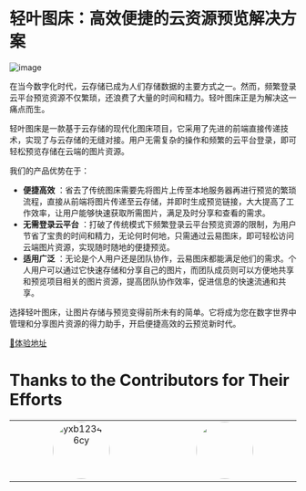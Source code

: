 # 轻叶图床：高效便捷的云资源预览解决方案

![image](https://github.com/user-attachments/assets/b87b2e7c-ea34-4ac5-8674-6647a685caca)

在当今数字化时代，云存储已成为人们存储数据的主要方式之一。然而，频繁登录云平台预览资源不仅繁琐，还浪费了大量的时间和精力。轻叶图床正是为解决这一痛点而生。

轻叶图床是一款基于云存储的现代化图床项目，它采用了先进的前端直接传递技术，实现了与云存储的无缝对接。用户无需复杂的操作和频繁的云平台登录，即可轻松预览存储在云端的图片资源。

我们的产品优势在于：

  * **便捷高效** ：省去了传统图床需要先将图片上传至本地服务器再进行预览的繁琐流程，直接从前端将图片传递至云存储，并即时生成预览链接，大大提高了工作效率，让用户能够快速获取所需图片，满足及时分享和查看的需求。
  * **无需登录云平台** ：打破了传统模式下频繁登录云平台预览资源的限制，为用户节省了宝贵的时间和精力，无论何时何地，只需通过云易图床，即可轻松访问云端图片资源，实现随时随地的便捷预览。
  * **适用广泛** ：无论是个人用户还是团队协作，云易图床都能满足他们的需求。个人用户可以通过它快速存储和分享自己的图片，而团队成员则可以方便地共享和预览项目相关的图片资源，提高团队协作效率，促进信息的快速流通和共享。

选择轻叶图床，让图片存储与预览变得前所未有的简单。它将成为您在数字世界中管理和分享图片资源的得力助手，开启便捷高效的云预览新时代。

[🚀体验地址](https://qy-figure-bed.pages.dev/)

# Thanks to the Contributors for Their Efforts

<table>
  <tbody>
    <tr><td align="center" valign="top" width="12.5%" style="word-break: break-word; white-space: normal;"><a href="https://github.com/yxb123456cy" title="yxb123456cy"><img src="https://avatars.githubusercontent.com/u/121371660?v=4" width="100px;" alt="yxb123456cy" style="border-radius: 9999px;" /></a></td><td align="center" valign="top" width="12.5%" style="word-break: break-word; white-space: normal;"><a href="https://github.com/ZRMYDYCG" title="一勺"><img src="https://avatars.githubusercontent.com/u/116160870?v=4" width="100px;" alt="" style="border-radius: 9999px;" /></a></td>
    </tr>
  </tbody>
</table>
